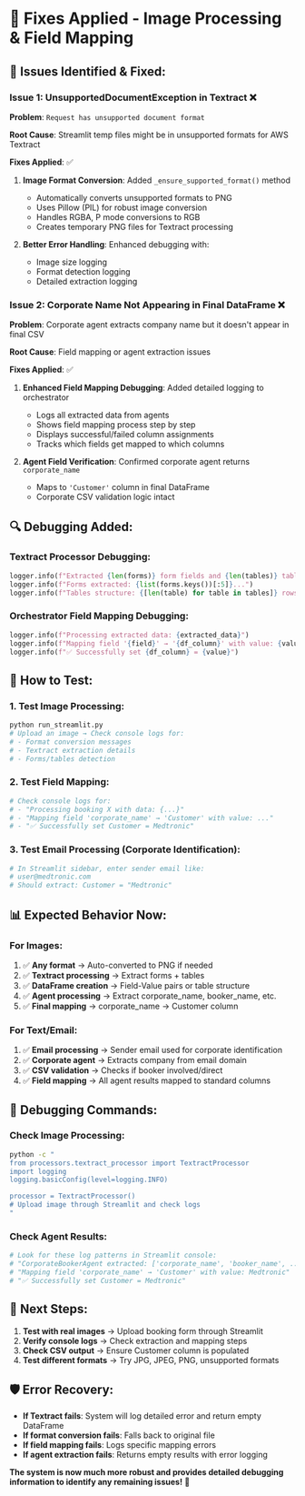 # 🔧 Fixes Applied - Image Processing & Field Mapping

## 🚨 **Issues Identified & Fixed:**

### **Issue 1: UnsupportedDocumentException in Textract** ❌
**Problem**: `Request has unsupported document format`

**Root Cause**: Streamlit temp files might be in unsupported formats for AWS Textract

**Fixes Applied**: ✅
1. **Image Format Conversion**: Added `_ensure_supported_format()` method
   - Automatically converts unsupported formats to PNG
   - Uses Pillow (PIL) for robust image conversion
   - Handles RGBA, P mode conversions to RGB
   - Creates temporary PNG files for Textract processing

2. **Better Error Handling**: Enhanced debugging with:
   - Image size logging
   - Format detection logging
   - Detailed extraction logging

### **Issue 2: Corporate Name Not Appearing in Final DataFrame** ❌
**Problem**: Corporate agent extracts company name but it doesn't appear in final CSV

**Root Cause**: Field mapping or agent extraction issues

**Fixes Applied**: ✅
1. **Enhanced Field Mapping Debugging**: Added detailed logging to orchestrator
   - Logs all extracted data from agents
   - Shows field mapping process step by step  
   - Displays successful/failed column assignments
   - Tracks which fields get mapped to which columns

2. **Agent Field Verification**: Confirmed corporate agent returns `corporate_name`
   - Maps to `'Customer'` column in final DataFrame
   - Corporate CSV validation logic intact

## 🔍 **Debugging Added:**

### **Textract Processor Debugging:**
```python
logger.info(f"Extracted {len(forms)} form fields and {len(tables)} tables")
logger.info(f"Forms extracted: {list(forms.keys())[:5]}...")
logger.info(f"Tables structure: {[len(table) for table in tables]} rows per table")
```

### **Orchestrator Field Mapping Debugging:**
```python
logger.info(f"Processing extracted data: {extracted_data}")
logger.info(f"Mapping field '{field}' → '{df_column}' with value: {value}")
logger.info(f"✅ Successfully set {df_column} = {value}")
```

## 🧪 **How to Test:**

### **1. Test Image Processing:**
```bash
python run_streamlit.py
# Upload an image → Check console logs for:
# - Format conversion messages
# - Textract extraction details  
# - Forms/tables detection
```

### **2. Test Field Mapping:**
```bash
# Check console logs for:
# - "Processing booking X with data: {...}"  
# - "Mapping field 'corporate_name' → 'Customer' with value: ..."
# - "✅ Successfully set Customer = Medtronic"
```

### **3. Test Email Processing (Corporate Identification):**
```bash
# In Streamlit sidebar, enter sender email like:
# user@medtronic.com
# Should extract: Customer = "Medtronic"
```

## 📊 **Expected Behavior Now:**

### **For Images:**
1. ✅ **Any format** → Auto-converted to PNG if needed
2. ✅ **Textract processing** → Extract forms + tables 
3. ✅ **DataFrame creation** → Field-Value pairs or table structure
4. ✅ **Agent processing** → Extract corporate_name, booker_name, etc.
5. ✅ **Final mapping** → corporate_name → Customer column

### **For Text/Email:**
1. ✅ **Email processing** → Sender email used for corporate identification
2. ✅ **Corporate agent** → Extracts company from email domain
3. ✅ **CSV validation** → Checks if booker involved/direct
4. ✅ **Field mapping** → All agent results mapped to standard columns

## 🐛 **Debugging Commands:**

### **Check Image Processing:**
```bash
python -c "
from processors.textract_processor import TextractProcessor
import logging
logging.basicConfig(level=logging.INFO)

processor = TextractProcessor()
# Upload image through Streamlit and check logs
"
```

### **Check Agent Results:**
```bash
# Look for these log patterns in Streamlit console:
# "CorporateBookerAgent extracted: ['corporate_name', 'booker_name', ...]"
# "Mapping field 'corporate_name' → 'Customer' with value: Medtronic"  
# "✅ Successfully set Customer = Medtronic"
```

## 🎯 **Next Steps:**

1. **Test with real images** → Upload booking form through Streamlit
2. **Verify console logs** → Check extraction and mapping steps
3. **Check CSV output** → Ensure Customer column is populated
4. **Test different formats** → Try JPG, JPEG, PNG, unsupported formats

## 🛡️ **Error Recovery:**

- **If Textract fails**: System will log detailed error and return empty DataFrame  
- **If format conversion fails**: Falls back to original file
- **If field mapping fails**: Logs specific mapping errors
- **If agent extraction fails**: Returns empty results with error logging

**The system is now much more robust and provides detailed debugging information to identify any remaining issues!** 🎉